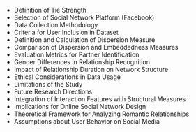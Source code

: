 - Definition of Tie Strength
- Selection of Social Network Platform (Facebook)
- Data Collection Methodology
- Criteria for User Inclusion in Dataset
- Definition and Calculation of Dispersion Measure
- Comparison of Dispersion and Embeddedness Measures
- Evaluation Metrics for Partner Identification
- Gender Differences in Relationship Recognition
- Impact of Relationship Duration on Network Structure
- Ethical Considerations in Data Usage
- Limitations of the Study
- Future Research Directions
- Integration of Interaction Features with Structural Measures
- Implications for Online Social Network Design
- Theoretical Framework for Analyzing Romantic Relationships
- Assumptions about User Behavior on Social Media